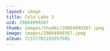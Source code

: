 ```yaml
---
layout: image
title: Cold Lake 3
uid: 29664999367
thumb: images/thumbs/29664999367.jpeg
image: images/29664999367.jpeg
album: 72157701193557585
---
```


